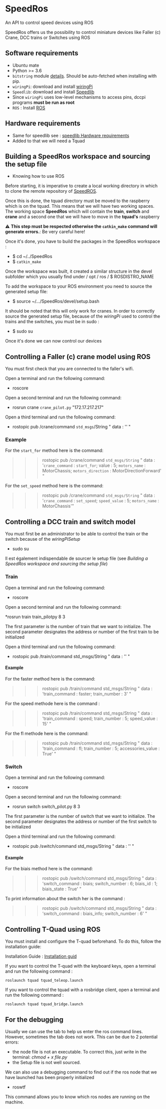 
# SpeedRos

An API to control speed devices using ROS

SpeedRos offers us the possibility to control miniature devices like Faller (c)
Crane, DCC trains or Switches using ROS

Software requirements
---------------------

* Ubuntu mate
* Python >= 3.6
* `bitstring` module [details](https://pypi.python.org/pypi/bitstring/3.1.3). 
Should be auto-fetched when installing with pip.
* `wiringPi`: download and install [wiringPi](http://wiringpi.com/download-and-install/)
* `Speedlib`: download and install [Speedlib](https://cristal-padrspeed.readthedocs.io/en/latest/documentation.html#installation)
* Since `wiringPi` uses low-level mechanisms to access pins,
dccpi programs **must be run as root**
* `ROS` : Install [ROS](http://wiki.ros.org/ROS/Installation)

Hardware requirements
---------------------

* Same for speedlib see : [speedlib Hardware requirements](https://cristal-padrspeed.readthedocs.io/en/latest/documentation.html#hardware-requirements)
* Added to that we will need a Tquad

Building a SpeedRos workspace and sourcing the setup file
-------------------------------------------------------

* Knowing how to use ROS

Before starting, it is imperative to create a local working directory in which
to clone the remote repository of [SpeedROS](https://github.com/CRIStAL-PADR/SpeedRos).

Once this is done, the tquad directory must be moved to
the raspberry which is on the tquad.
This means that we will have two working spaces. The working space
**SpeedRos** which will contain the **train**, **switch** and
**crane** and a second one that we will have to move in the **tquad's** raspberry


:warning: **This step must be respected otherwise the `catkin_make` command will**
**generate errors.**: Be very careful here!

Once it's done, you have to build the packages in the SpeedRos workspace :

* $ cd ~/../SpeedRos
* $ `catkin_make`

Once the workspace was built, it created a similar structure in the devel
subfolder which you usually find under / opt / ros / $ ROSDISTRO_NAME

To add the workspace to your ROS environment you need to source the generated
setup file:

* $ source ~/.../SpeedRos/devel/setup.bash

It should be noted that this will only work for cranes. In order to correctly
source the generated setup file, because of the *wiringPi* used to control the
trains and the switches, you must be in sudo :

* $ sudo su

Once it's done we can now control our devices

## Controlling a Faller (c) crane model using ROS

You must first check that you are connected to the faller's wifi.

Open a terminal and run the following command:

* roscore

Open a second terminal and run the following command:

* rosrun crane `crane_pilot.py` "172.17.217.217"

Open a third terminal and run the following command:

* rostopic pub /crane/command `std_msgs`/String " data : '' "

### Example

For the `start_for` method here is the command:
 >>> rostopic pub /crane/command `std_msgs/String` " data :
'`crane_command` : `start_for`; value : 5;
`motors_name` : MotorChassis; `motors_direction` : MotorDirectionForward' "

For the `set_speed` method here is the command:
 >>> rostopic pub /crane/command `std_msgs/String` " data :
'`crane_command` : `set_speed`; `speed_value` : 5; `motors_name` : MotorChassis'"

## Controlling a DCC train and switch model

You must first be an administrator to be able to control the train or
the switch because of the *wiringPiSetup*

* sudo su

Il est également indispendable de sourcer le setup file
(see *Building a SpeedRos workspace and sourcing the setup file*)

### Train

Open a terminal and run the following command:

* roscore

Open a second terminal and run the following command:

*rosrun train train_pilotpy 8 3

The first parameter is the number of train that we want to initialize.
The second parameter designates the address or number of the first train to be initialized

Open a third terminal and run the following command: 
 * rostopic pub /train/command std_msgs/String " data : '' "

#### Example
For the faster method here is the command:
 >>> rostopic pub /train/command std_msgs/String " data : 'train_command : faster; train_number : 3' "

For the speed methode here is the command : 
 >>> rostopic pub /train/command std_msgs/String " data : 'train_command : speed; train_number : 5; speed_value : 15' "

For the fl methode here is the command:
 >>> rostopic pub /train/command std_msgs/String " data : 'train_command : fl; train_number : 5; accessories_value : True' "

### Switch
Open a terminal and run the following command: 
 * roscore

Open a second terminal and run the following command: 
 * rosrun switch switch_pilot.py 8 3

The first parameter is the number of switch that we want to initialize.
The second parameter designates the address or number of the first switch to be initialized

Open a third terminal and run the following command: 
 * rostopic pub /switch/command std_msgs/String " data : '' "

#### Example

For the biais method here is the command:
 >>> rostopic pub /switch/command std_msgs/String " data : 'switch_command : biais; switch_number : 6; biais_id : 1; biais_state : True' "

To print information about the switch her is the command :

 >>> rostopic pub /switch/command std_msgs/String " data : 'switch_command : biais_info; switch_number : 6' "

## Controlling T-Quad using ROS

You must install and configure the T-quad beforehand. To do this, follow the installation guide:

Installation Guide : [Installation guid](https://github.com/CRIStAL-PADR/SpeedRos/blob/master/src/tquad/Installation_Guide.md)

If you want to control the T-quad with the keyboard keys, open a terminal and run the following command :

    roslaunch tquad tquad_teleop.launch

If you want to control the tquad with a rosbridge client, open a terminal and run the following command :

    roslaunch tquad tquad_bridge.launch

## For the debugging
Usually we can use the tab to help us enter the ros command lines.
However, sometimes the tab does not work. This can be due to 2 potential errors:
* the node file is not an executable. To correct this, just write in the terminal: *chmod + x file.py*
* the Setup file is not well sourced.

We can also use a debugging command to find out if the ros node that we have launched has been properly initialized
* roswtf

This command allows you to know which ros nodes are running on the machine.

